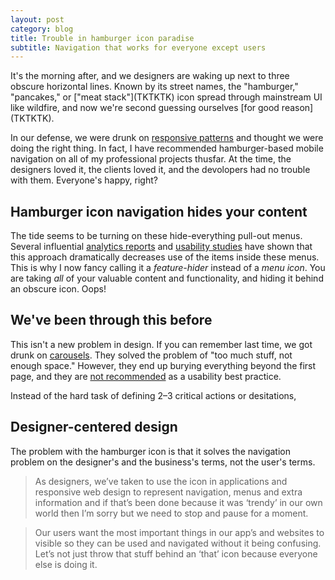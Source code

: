 ```yaml
---
layout: post
category: blog
title: Trouble in hamburger icon paradise
subtitle: Navigation that works for everyone except users
---
```

<!-- https://medium.com/@gavinelliott/the-hamburger-icon-f2c42f858630 -->

 <p class="lead">It's the morning after, and we designers are waking up next to three obscure horizontal lines. Known by its street names, the "hamburger," "pancakes," or ["meat stack"](TKTKTK) icon spread through mainstream UI like wildfire, and now we're second guessing ourselves [for good reason](TKTKTK).</p>

<!--more-->

In our defense, we were drunk on [responsive patterns](TKTKTK) and thought we were doing the right thing. In fact, I have recommended hamburger-based mobile navigation on all of my professional projects thusfar. At the time, the designers loved it, the clients loved it, and the devolopers had no trouble with them. Everyone's happy, right?

## Hamburger icon navigation hides your content

The tide seems to be turning on these hide-everything pull-out menus. Several influential [analytics reports](TKTKTK) and [usability studies](TKTKTK) have shown that this approach dramatically decreases use of the items inside these menus. This is why I now fancy calling it a *feature-hider* instead of a *menu icon*. You are taking *all* of your valuable content and functionality, and hiding it behind an obscure icon. Oops!

## We've been through this before

This isn't a new problem in design. If you can remember last time, we got drunk on [carousels](TKTKTK). They solved the problem of "too much stuff, not enough space." However, they end up burying everything beyond the first page, and they are [not recommended](TKTKTK) as a usability best practice. 

Instead of the hard task of defining 2–3 critical actions or desitations, 


## Designer-centered design
<!-- carousels -->

The problem with the hamburger icon is that it solves the navigation problem on the designer's and the business's terms, not the user's terms.

> As designers, we’ve taken to use the icon in applications and responsive web design to represent navigation, menus and extra information and if that’s been done because it was ‘trendy’ in our own world then I’m sorry but we need to stop and pause for a moment.

> Our users want the most important things in our app’s and websites to visible so they can be used and navigated without it being confusing. Let’s not just throw that stuff behind an ‘that’ icon because everyone else is doing it.
